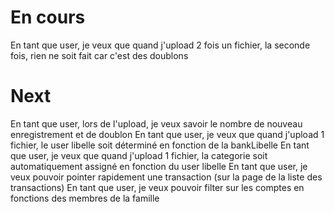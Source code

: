# En cours
En tant que user, je veux que quand j'upload 2 fois un fichier, la seconde fois, rien ne soit fait car c'est des doublons

# Next

En tant que user, lors de l'upload, je veux savoir le nombre de nouveau enregistrement et de doublon
En tant que user, je veux que quand j'upload 1 fichier, le user libelle soit déterminé en fonction de la bankLibelle
En tant que user, je veux que quand j'upload 1 fichier, la categorie soit automatiquement assigné en fonction du user libelle
En tant que user, je veux pouvoir pointer rapidement une transaction (sur la page de la liste des transactions)
En tant que user, je veux pouvoir filter sur les comptes en fonctions des membres de la famille
